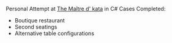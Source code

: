 Personal Attempt at [The Maître d' kata](https://blog.ploeh.dk/2020/01/27/the-maitre-d-kata/) in C#
Cases Completed:
- Boutique restaurant
- Second seatings 
- Alternative table configurations
